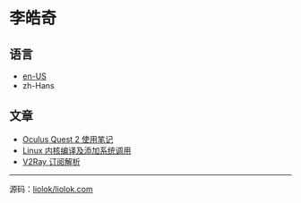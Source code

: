 # 李皓奇

## 语言

- [en-US](/)
- zh-Hans

## 文章

- [Oculus Quest 2 使用笔记](oculus-quest-2-usage-note)
- [Linux 内核编译及添加系统调用](kernel-compilation-with-custom-syscall)
- [V2Ray 订阅解析](v2ray-subscription-parse)

---

源码：[liolok/liolok.com](https://github.com/liolok/liolok.com)
